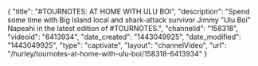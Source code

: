 {
    "title": "#TOURNOTES: AT HOME WITH ULU BOI",
    "description": "Spend some time with Big Island local and shark-attack survivor Jimmy \"Ulu Boi\" Napeahi in the latest edition of #TOURNOTES.",
    "channelid": "158318",
    "videoid": "6413934",
    "date_created": "1443049925",
    "date_modified": "1443049925",
    "type": "captivate",
    "layout": "channelVideo",
    "url": "\/hurley\/tournotes-at-home-with-ulu-boi\/158318-6413934"
}